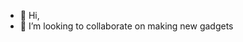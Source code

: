 - 👋 Hi,
- 💞️ I’m looking to collaborate on making new gadgets

<!---
rodahack/rodahack is a ✨ special ✨ repository because its `README.md` (this file) appears on your GitHub profile.
You can click the Preview link to take a look at your changes.
--->
